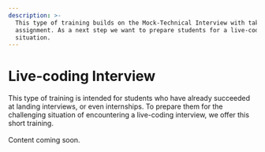 ```yaml
---
description: >-
  This type of training builds on the Mock-Technical Interview with take-home
  assignment. As a next step we want to prepare students for a live-coding
  situation.
---
```


# Live-coding Interview

This type of training is intended for students who have already succeeded at landing interviews, or even internships. To prepare them for the challenging situation of encountering a live-coding interview, we offer this short training.\
\
Content coming soon.
